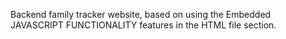 Backend family tracker website, based on using the Embedded JAVASCRIPT FUNCTIONALITY features in the HTML file section.  
